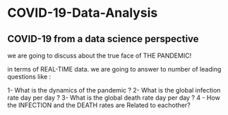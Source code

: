 # COVID-19-Data-Analysis
COVID-19 from a data science perspective 
------------------------------------------------------------
we are going to discuss about the true face of THE PANDEMIC!

in terms of REAL-TIME data. we are going to answer to number of leading questions like :

1- What is the dynamics of the pandemic ?
2- What is the global infection rate day per day ?
3- What is the global death rate day per day ? 
4 - How the INFECTION and the DEATH rates are Related to eachother? 

